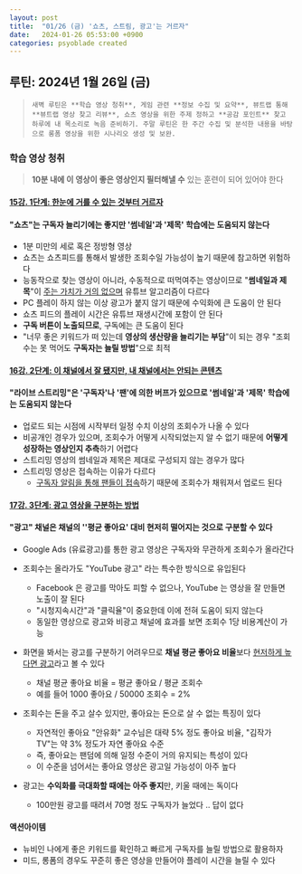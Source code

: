 ```yaml
---
layout: post
title:  "01/26 (금) '쇼츠, 스트림, 광고'는 거르자"
date:   2024-01-26 05:53:00 +0900
categories: psyoblade created
---
```


## 루틴: 2024년 1월 26일 (금)

>     새벽 루틴은 **학습 영상 청취**, 게임 관련 **정보 수집 및 요약**, 뷰트랩 통해 **뷰트랩 영상 찾고 리뷰**, 쇼츠 영상을 위한 주제 정하고 **공감 포인트** 찾고 하루에 내 목소리로 녹음 준비하기. 주말 루틴은 한 주간 수집 및 분석한 내용을 바탕으로 롱폼 영상을 위한 시나리오 생성 및 보완.

### 학습 영상 청취

> **10분 내에 이 영상이 좋은 영상인지 필터해낼 수** 있는 훈련이 되어 있어야 한다

#### **[15강. 1단계: 한눈에 거를 수 있는 것부터 거르자](https://www.youtube.com/watch?v=Afcy1hUz_Cw)**

#### "쇼츠"는 구독자 늘리기에는 좋지만 '썸네일'과 '제목' 학습에는 도움되지 않는다

* 1분 미만의 세로 혹은 정방형 영상
* 쇼츠는 쇼츠피드를 통해서 발생한 조회수일 가능성이 높기 때문에 참고하면 위험하다
* 능동작으로 찾는 영상이 아니라, 수동적으로 떠먹여주는 영상이므로 "**썸네일과 제목**"이 <u>주는 가치가 거의 없으며</u> 유튜브 알고리즘이 다르다
* PC 플레이 하지 않는 이상 광고가 붙지 않기 때문에 수익화에 큰 도움이 안 된다
* 쇼츠 피드의 플레이 시간은 유튜브 재생시간에 포함이 안 된다
* **구독 버튼이 노출되므로**, 구독에는 큰 도움이 된다
* "너무 좋은 키워드가 떠 있는데 **영상의 생산량을 늘리기는 부담**"이 되는 경우 "조회수는 못 먹어도 **구독자는 늘릴 방법**"으로 최적

#### [16강. 2단계: 이 채널에서 잘 됐지만, 내 채널에서는 안되는 콘텐츠](https://www.youtube.com/watch?v=4QixreFythA)

#### "라이브 스트리밍"은 '구독자'나 '팬'에 의한 버프가 있으므로 '썸네일'과 '제목' 학습에는 도움되지 않는다

* 업로드 되는 시점에 시작부터 일정 수치 이상의 조회수가 나올 수 있다
* 비공개인 경우가 있으며, 조회수가 어떻게 시작되었는지 알 수 없기 때문에 **어떻게 성장하는 영상인지 추측**하기 어렵다
* 스트리밍 영상의 썸네일과 제목은 제대로 구성되지 않는 경우가 많다
* 스트리밍 영상은 접속하는 이유가 다르다 
  * <u>구독자 알림을 통해 팬들이 접속</u>하기 때문에 조회수가 채워져서 업로드 된다

#### [17강. 3단계: 광고 영상을 구분하는 방법](https://www.youtube.com/watch?v=FMxz07Jbk38)

#### "광고" 채널은 채널의 ''평균 좋아요' 대비 현저히 떨어지는 것으로 구분할 수 있다

* Google Ads (유료광고)를 통한 광고 영상은 구독자와 무관하게 조회수가 올라간다
* 조회수는 올라가도 "YouTube 광고" 라는 특수한 방식으로 유입된다
  * Facebook 은 광고를 막아도 피할 수 없으나, YouTube 는 영상을 잘 만들면 노출이 잘 된다
  * "시청지속시간"과 "클릭율"이 중요한데 이에 전혀 도움이 되지 않는다
  * 동일한 영상으로 광고와 비광고 채널에 효과를 보면 조회수 1당 비용계산이 가능
* 화면을 봐서는 광고를 구분하기 어려우므로 **채널 평균 좋아요 비율**보다 <u>현저하게 높다면 광고</u>라고 볼 수 있다
  * 채널 평균 좋아요 비율 = 평균 좋아요 / 평균 조회수
  * 예를 들어 1000 좋아요 / 50000 조회수 = 2%
* 조회수는 돈을 주고 살수 있지만, 좋아요는 돈으로 살 수 없는 특징이 있다
  * 자연적인 좋아요 "안유화" 교수님은 대략 5% 정도 좋아요 비율, "김작가 TV"는 약 3% 정도가 자연 좋아요 수준
  * 즉, 좋아요는 팬덤에 의해 일정 수준이 거의 유지되는 특성이 있다
  * 이 수준을 넘어서는 좋아요 영상은 광고일 가능성이 아주 높다

* 광고는 **수익화를 극대화할 때에는 아주 좋지**만, 키울 때에는 독이다
  * 100만원 광고를 때려서 70명 정도 구독자가 늘었다 .. 답이 없다

#### 액션아이템

* 뉴비인 나에게 좋은 키워드를 확인하고 빠르게 구독자를 늘릴 방법으로 활용하자
* 미드, 롱폼의 경우도 꾸준히 좋은 영상을 만들어야 플레이 시간을 늘릴 수 있다

